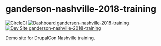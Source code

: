 # ganderson-nashville-2018-training

[![CircleCI](https://circleci.com/gh/nashville-2018-training/ganderson-nashville-2018-training.svg?style=shield)](https://circleci.com/gh/nashville-2018-training/ganderson-nashville-2018-training)
[![Dashboard ganderson-nashville-2018-training](https://img.shields.io/badge/dashboard-ganderson_nashville_2018_training-yellow.svg)](https://dashboard.pantheon.io/sites/33156fe3-a774-4786-9cfa-b1da5f22e576#dev/code)
[![Dev Site ganderson-nashville-2018-training](https://img.shields.io/badge/site-ganderson_nashville_2018_training-blue.svg)](http://dev-ganderson-nashville-2018-training.pantheonsite.io/)

Demo site for DrupalCon Nashville training.
